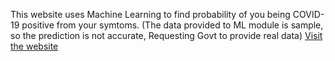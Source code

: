 This website uses Machine Learning to find probability of you being COVID-19 positive from your symtoms. (The data provided to ML module is sample, so the prediction is not accurate, Requesting Govt to provide real data)
[Visit the website](https://coronasol.pythonanywhere.com)
